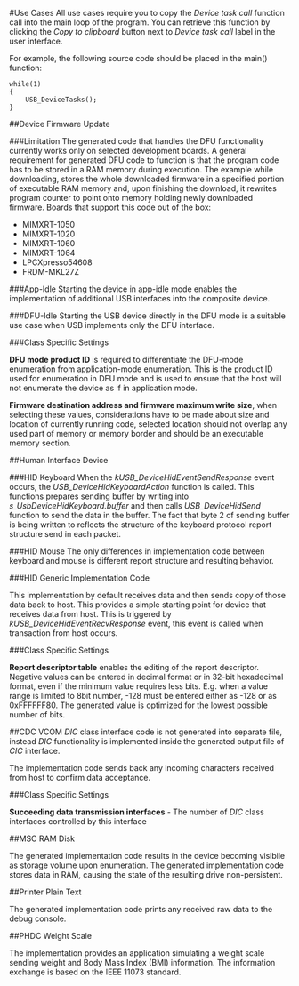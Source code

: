 #Use Cases
All use cases require you to copy the *Device task call* function call into the main loop of the program. You can retrieve this function by clicking the *Copy to clipboard* button next to *Device task call* label in the user interface.

For example, the following source code should be placed in the main() function:

    while(1) 
    {
        USB_DeviceTasks();
    }  

##Device Firmware Update

###Limitation
The generated code that handles the DFU functionality currently works only on selected development boards. A general requirement for generated DFU code to function is that the program code has to be stored in a RAM memory during execution. The example while downloading, stores the whole downloaded firmware in a specified portion of executable RAM memory and, upon finishing the download, it rewrites program counter to point onto memory holding newly downloaded firmware. Boards that support this code out of the box:
* MIMXRT-1050
* MIMXRT-1020
* MIMXRT-1060
* MIMXRT-1064
* LPCXpresso54608
* FRDM-MKL27Z

###App-Idle
Starting the device in app-idle mode enables the implementation of additional USB interfaces into the composite device.

###DFU-Idle
Starting the USB device directly in the DFU mode is a suitable use case when USB implements only the DFU interface.

###Class Specific Settings

**DFU mode product ID** is required to differentiate the DFU-mode enumeration from application-mode enumeration. This is the product ID used for enumeration in DFU mode and is used to ensure that the host will not enumerate the device as if in application mode.

**Firmware destination address and firmware maximum write size**, 
when selecting these values, considerations have to be made about size and location of currently running code, selected location should not overlap any used part of memory or memory border and should be an executable memory section.

##Human Interface Device

###HID Keyboard
When the *kUSB_DeviceHidEventSendResponse* event occurs, the *USB_DeviceHidKeyboardAction* function is called. This functions prepares sending buffer by writing into *s_UsbDeviceHidKeyboard.buffer* and then calls *USB_DeviceHidSend* function to send the data in the buffer. The fact that byte 2 of sending buffer is being written to reflects the structure of the keyboard protocol report structure send in each packet.

###HID Mouse
The only differences in implementation code between keyboard and mouse is different report structure and resulting behavior.

###HID Generic Implementation Code

This implementation by default receives data and then sends copy of those data back to host. This provides a simple starting point for device that receives data from host. This is triggered by *kUSB_DeviceHidEventRecvResponse* event, this event is called when transaction from host occurs.

###Class Specific Settings

**Report descriptor table** enables the editing of the report descriptor. Negative values can be entered in decimal format or in 32-bit hexadecimal format, even if the minimum value requires less bits. E.g. when a value range is limited to 8bit number, -128 must be entered either as -128 or as 0xFFFFFF80. The generated value is optimized for the lowest possible number of bits.

##CDC VCOM
*DIC* class interface code is not generated into separate file, instead *DIC* functionality is implemented inside the generated output file of *CIC* interface.

The implementation code sends back any incoming characters received from host to confirm data acceptance.

###Class Specific Settings

**Succeeding data transmission  interfaces** - The number of *DIC* class interfaces controlled by this interface

##MSC RAM Disk

The generated implementation code results in the device becoming visibile as storage volume upon enumeration.
The generated implementation code stores data in RAM, causing the state of the resulting drive non-persistent.

##Printer Plain Text

The generated implementation code prints any received raw data to the debug console.

##PHDC Weight Scale

The implementation provides an application simulating a weight scale sending weight and Body Mass Index (BMI) information. The information exchange is based on the IEEE 11073 standard.